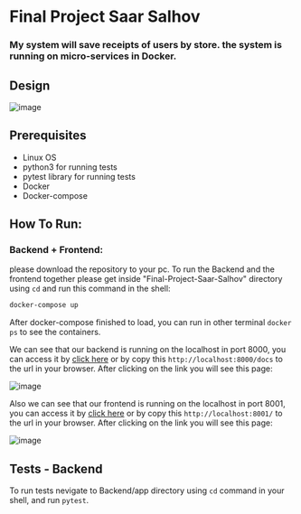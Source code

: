 # Final Project Saar Salhov

### My system will save receipts of users by store. the system is running on micro-services in Docker.

## Design
![image](https://user-images.githubusercontent.com/86562519/176251856-72b6eadd-d73c-40df-b587-68595f2a00a6.png)
## Prerequisites

* Linux OS
* python3 for running tests
* pytest library for running tests
* Docker
* Docker-compose

## How To Run:
### Backend + Frontend:
please download the repository to your pc.
To run the Backend and the frontend together please get inside "Final-Project-Saar-Salhov" directory using `cd` and run this command in the shell:

```bash
docker-compose up
```

After docker-compose finished to load, you can run in other terminal `docker ps` to see the containers.

We can see that our backend is running on the localhost in port 8000, you can access it by [click here](http://localhost:8000/docs) or by copy this `http://localhost:8000/docs` to the url in your browser. 
After clicking on the link you will see this page:

![image](https://user-images.githubusercontent.com/86562519/172903521-d22dde16-ab54-436e-b21b-96501bc93081.png)

Also we can see that our frontend is running on the localhost in port 8001, you can access it by [click here](http://localhost:8001/) or by copy this `http://localhost:8001/` to the url in your browser. 
After clicking on the link you will see this page:

![image](https://user-images.githubusercontent.com/86562519/172903581-ce01bf4b-7f5a-462e-947a-d75e30c662ab.png)

## Tests - Backend
To run tests nevigate to Backend/app directory using `cd` command in your shell, and run `pytest`.

